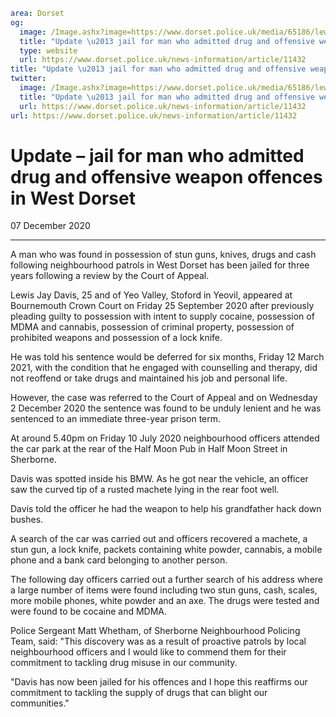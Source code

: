 ```yaml
area: Dorset
og:
  image: /Image.ashx?image=https://www.dorset.police.uk/media/65186/lewis-jay-davis-22-september-2020.jpg&amp;amp;width=150
  title: "Update \u2013 jail for man who admitted drug and offensive weapon offences in West Dorset"
  type: website
  url: https://www.dorset.police.uk/news-information/article/11432
title: "Update \u2013 jail for man who admitted drug and offensive weapon offences in West Dorset |"
twitter:
  image: /Image.ashx?image=https://www.dorset.police.uk/media/65186/lewis-jay-davis-22-september-2020.jpg&amp;amp;width=150
  title: "Update \u2013 jail for man who admitted drug and offensive weapon offences in West Dorset"
  url: https://www.dorset.police.uk/news-information/article/11432
url: https://www.dorset.police.uk/news-information/article/11432
```

# Update – jail for man who admitted drug and offensive weapon offences in West Dorset

07 December 2020

* * *

A man who was found in possession of stun guns, knives, drugs and cash following neighbourhood patrols in West Dorset has been jailed for three years following a review by the Court of Appeal.

Lewis Jay Davis, 25 and of Yeo Valley, Stoford in Yeovil, appeared at Bournemouth Crown Court on Friday 25 September 2020 after previously pleading guilty to possession with intent to supply cocaine, possession of MDMA and cannabis, possession of criminal property, possession of prohibited weapons and possession of a lock knife.

He was told his sentence would be deferred for six months, Friday 12 March 2021, with the condition that he engaged with counselling and therapy, did not reoffend or take drugs and maintained his job and personal life.

However, the case was referred to the Court of Appeal and on Wednesday 2 December 2020 the sentence was found to be unduly lenient and he was sentenced to an immediate three-year prison term.

At around 5.40pm on Friday 10 July 2020 neighbourhood officers attended the car park at the rear of the Half Moon Pub in Half Moon Street in Sherborne.

Davis was spotted inside his BMW. As he got near the vehicle, an officer saw the curved tip of a rusted machete lying in the rear foot well.

Davis told the officer he had the weapon to help his grandfather hack down bushes.

A search of the car was carried out and officers recovered a machete, a stun gun, a lock knife, packets containing white powder, cannabis, a mobile phone and a bank card belonging to another person.

The following day officers carried out a further search of his address where a large number of items were found including two stun guns, cash, scales, more mobile phones, white powder and an axe. The drugs were tested and were found to be cocaine and MDMA.

Police Sergeant Matt Whetham, of Sherborne Neighbourhood Policing Team, said: "This discovery was as a result of proactive patrols by local neighbourhood officers and I would like to commend them for their commitment to tackling drug misuse in our community.

"Davis has now been jailed for his offences and I hope this reaffirms our commitment to tackling the supply of drugs that can blight our communities."
